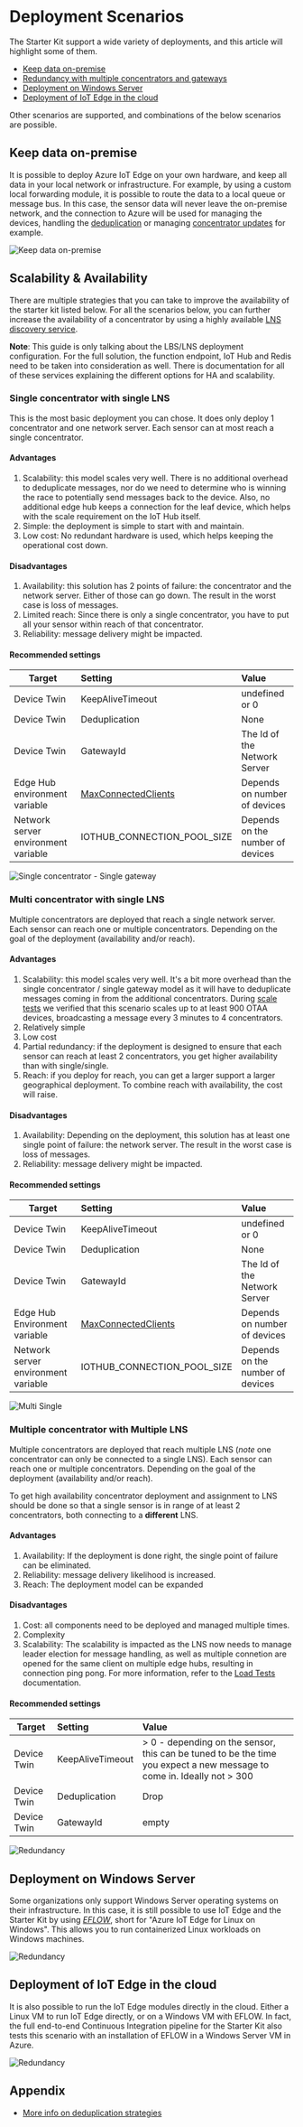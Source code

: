 # Deployment Scenarios

The Starter Kit support a wide variety of deployments, and this article will
highlight some of them.

- [Keep data on-premise](#keep-data-on-premise)
- [Redundancy with multiple concentrators and gateways](#redundancy-with-multiple-concentrators-and-gateways)
- [Deployment on Windows Server](#deployment-on-windows-server)
- [Deployment of IoT Edge in the cloud](#deployment-of-iotedge-in-the-cloud)

Other scenarios are supported, and combinations of the below scenarios are possible.

## Keep data on-premise

It is possible to deploy Azure IoT Edge on your own hardware, and keep all data
in your local network or infrastructure. For example, by using a custom local
forwarding module, it is possible to route the data to a local queue or message
bus. In this case, the sensor data will never leave the on-premise network, and
the connection to Azure will be used for managing the devices, handling the
[deduplication](../adr/007_message_deduplication.md) or managing [concentrator
updates](station-firmware-upgrade.md) for example.

![Keep data on-premise](../images/scenarios/scenario-local-data.png)

## Scalability & Availability

There are multiple strategies that you can take to improve the availability of the starter kit listed below. For all the scenarios below, you can further increase the availability of a concentrator by using a highly available [LNS discovery service](lns-discovery.md).

**Note**: This guide is only talking about the LBS/LNS deployment configuration. For the full solution, the function endpoint,
IoT Hub and Redis need to be taken into consideration as well. There is documentation for all of these services explaining
the different options for HA and scalability.

### Single concentrator with single LNS

This is the most basic deployment you can chose. It does only deploy 1 concentrator
and one network server. Each sensor can at most reach a single concentrator.

#### Advantages

1. Scalability: this model scales very well. There is no additional overhead to deduplicate
messages, nor do we need to determine who is winning the race to potentially send messages
back to the device. Also, no additional edge hub keeps a connection for the leaf device, which helps with the scale requirement on the IoT Hub itself.
1. Simple: the deployment is simple to start with and maintain.
1. Low cost: No redundant hardware is used, which helps keeping the operational cost down.

#### Disadvantages

1. Availability: this solution has 2 points of failure: the concentrator and the
network server. Either of those can go down. The result in the worst case is loss
of messages.
1. Limited reach: Since there is only a single concentrator, you have to put all your sensor
within reach of that concentrator.
1. Reliability: message delivery might be impacted.

#### Recommended settings

| Target        | Setting               |Value|
|---------------|:----------------------|:--------|
| Device Twin   |KeepAliveTimeout       |undefined or 0 |
| Device Twin   |Deduplication          |None           |
| Device Twin   |GatewayId              |The Id of the Network Server |
| Edge Hub environment variable |[MaxConnectedClients](https://github.com/Azure/iotedge/blob/master/doc/EnvironmentVariables.md) |Depends on number of devices |
| Network server environment variable |IOTHUB_CONNECTION_POOL_SIZE |Depends on the number of devices |

![Single concentrator - Single gateway](../images/scenarios/1_scale_and_availability.jpg)

### Multi concentrator with single LNS

Multiple concentrators are deployed that reach a single network server. Each sensor can reach one or multiple concentrators. Depending on the goal of the deployment (availability and/or reach).

#### Advantages

1. Scalability: this model scales very well. It's a bit more overhead than the single concentrator / single gateway
model as it will have to deduplicate messages coming in from the additional
concentrators. During [scale tests](./testing/load_tests.md) we verified that this scenario scales up to at least 900 OTAA devices, broadcasting a message every 3 minutes to 4 concentrators.
1. Relatively simple
1. Low cost
1. Partial redundancy: if the deployment is designed to ensure that each sensor can reach
at least 2 concentrators, you get higher availability than with single/single.
1. Reach: if you deploy for reach, you can get a larger support a larger geographical
deployment. To combine reach with availability, the cost will raise.

#### Disadvantages

1. Availability: Depending on the deployment, this solution has at least one single point of failure: the network server.
The result in the worst case is loss of messages.
1. Reliability: message delivery might be impacted.

#### Recommended settings

| Target        | Setting               |Value|
|---------------|:----------------------|:--------|
| Device Twin   |KeepAliveTimeout       |undefined or 0 |
| Device Twin   |Deduplication          |None           |
| Device Twin   |GatewayId              |The Id of the Network Server |
| Edge Hub Environment variable |[MaxConnectedClients](https://github.com/Azure/iotedge/blob/master/doc/EnvironmentVariables.md) |Depends on number of devices |
| Network server environment variable |IOTHUB_CONNECTION_POOL_SIZE |Depends on the number of devices |

![Multi Single](../images/scenarios/2_scale_and_availability.jpg)

### Multiple concentrator with Multiple LNS

Multiple concentrators are deployed that reach multiple LNS (*note* one concentrator
can only be connected to a single LNS). Each sensor can reach one or multiple concentrators. Depending on the goal of the deployment (availability and/or reach).

To get high availability concentrator deployment and assignment to LNS should be done
so that a single sensor is in range of at least 2 concentrators, both connecting to a
**different** LNS.

#### Advantages

1. Availability: If the deployment is done right, the single point of failure can
be eliminated.
1. Reliability: message delivery likelihood is increased.
1. Reach: The deployment model can be expanded

#### Disadvantages

1. Cost: all components need to be deployed and managed multiple times.
1. Complexity
1. Scalability: The scalability is impacted as the LNS now needs to manage leader election
for message handling, as well as multiple connetion are opened for the same client on
multiple edge hubs, resulting in connection ping pong. For more information, refer to the [Load Tests](./testing/load_tests.md) documentation.

#### Recommended settings

| Target        | Setting               |Value|
|---------------|:----------------------|:--------|
| Device Twin   |KeepAliveTimeout       | > 0 - depending on the sensor, this can be tuned to be the time you expect a new message to come in. Ideally not > 300 |
| Device Twin   |Deduplication          |Drop           |
| Device Twin   |GatewayId              |empty|

![Redundancy](../images/scenarios/scenario-redundancy.png)

## Deployment on Windows Server

Some organizations only support Windows Server operating systems
on their infrastructure. In this case, it is still possible to use IoT Edge and
the Starter Kit by using [*EFLOW*](https://docs.microsoft.com/en-us/azure/iot-edge/iot-edge-for-linux-on-windows?view=iotedge-2018-06),
short for "Azure IoT Edge for Linux on Windows". This allows you to run containerized Linux
workloads on Windows machines.

![Redundancy](../images/scenarios/scenario-eflow.png)

## Deployment of IoT Edge in the cloud

It is also possible to run the IoT Edge modules directly in the cloud. Either a
Linux VM to run IoT Edge directly, or on a Windows VM with EFLOW.
In fact, the full end-to-end Continuous Integration pipeline for the Starter Kit
also tests this scenario with an installation of EFLOW in a Windows Server VM in Azure.

![Redundancy](../images/scenarios/scenario-edge-in-cloud.png)

## Appendix

- [More info on deduplication strategies](../adr/007_message_deduplication.md)
